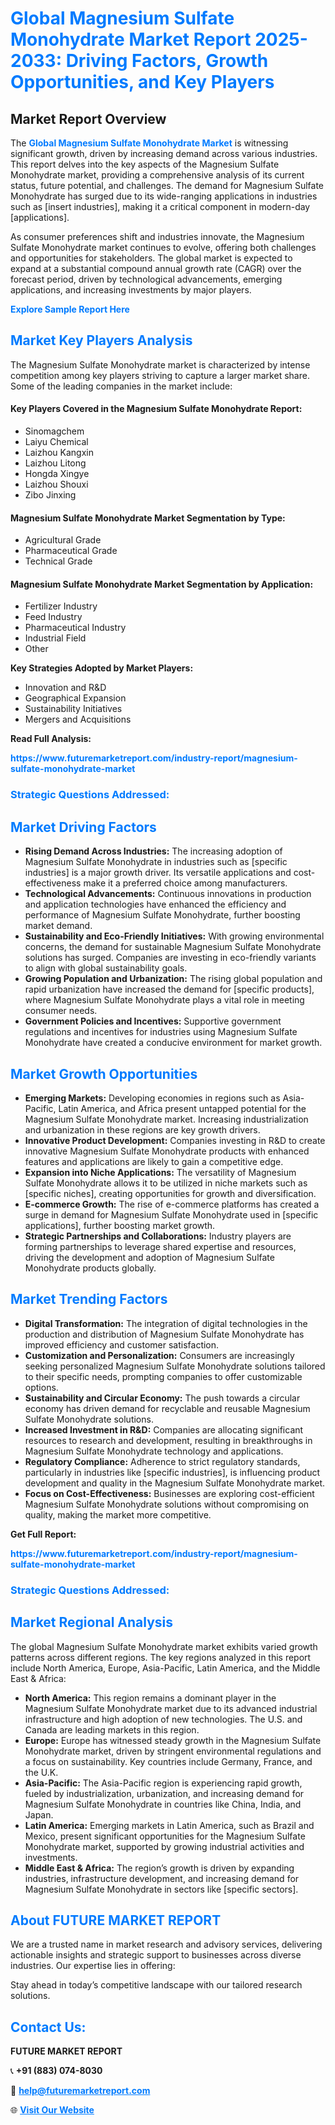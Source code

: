 <h1 style="color: #007BFF;">Global Magnesium Sulfate Monohydrate Market Report 2025-2033: Driving Factors, Growth Opportunities, and Key Players</h1>

<section id="overview">
<h2>Market Report Overview</h2>
<p>The <a href="https://www.futuremarketreport.com/industry-report/magnesium-sulfate-monohydrate-market" style="color: #007BFF; text-decoration: none;"><strong>Global Magnesium Sulfate Monohydrate Market</strong></a> is witnessing significant growth, driven by increasing demand across various industries. This report delves into the key aspects of the Magnesium Sulfate Monohydrate market, providing a comprehensive analysis of its current status, future potential, and challenges. The demand for Magnesium Sulfate Monohydrate has surged due to its wide-ranging applications in industries such as [insert industries], making it a critical component in modern-day [applications].</p>
<p>As consumer preferences shift and industries innovate, the Magnesium Sulfate Monohydrate market continues to evolve, offering both challenges and opportunities for stakeholders. The global market is expected to expand at a substantial compound annual growth rate (CAGR) over the forecast period, driven by technological advancements, emerging applications, and increasing investments by major players.</p>
</section>

<section id="overview">
<p><a href="https://www.futuremarketreport.com/request-sample/reportId=46877" style="color: #007BFF; text-decoration: none;"><strong>Explore Sample Report Here</strong></a></p>
</section>

<section id="key-players">
<h2 style="color: #007BFF;">Market Key Players Analysis</h2>
<p>The Magnesium Sulfate Monohydrate market is characterized by intense competition among key players striving to capture a larger market share. Some of the leading companies in the market include:</p>
<h4>Key Players Covered in the Magnesium Sulfate Monohydrate Report:</h4>
<ul><li>Sinomagchem</li><li>Laiyu Chemical</li><li>Laizhou Kangxin</li><li>Laizhou Litong</li><li>Hongda Xingye</li><li>Laizhou Shouxi</li><li>Zibo Jinxing</li></ul>
<h4>Magnesium Sulfate Monohydrate Market Segmentation by Type:</h4>
<ul><li>Agricultural Grade</li><li>Pharmaceutical Grade</li><li>Technical Grade</li></ul>

<h4>Magnesium Sulfate Monohydrate Market Segmentation by Application:</h4>
<ul><li>Fertilizer Industry</li><li>Feed Industry</li><li>Pharmaceutical Industry</li><li>Industrial Field</li><li>Other</li></ul>
<p><strong>Key Strategies Adopted by Market Players:</strong></p>
<ul>
<li>Innovation and R&D</li>
<li>Geographical Expansion</li>
<li>Sustainability Initiatives</li>
<li>Mergers and Acquisitions</li>
</ul>
</section>

<section>
<p><strong>Read Full Analysis: </strong></p><a href="https://www.futuremarketreport.com/industry-report/magnesium-sulfate-monohydrate-market" style="color: #007BFF; text-decoration: none;"><strong>https://www.futuremarketreport.com/industry-report/magnesium-sulfate-monohydrate-market</strong></a>
<h3 style="color: #007BFF;">Strategic Questions Addressed:</h3>
</section>

<section id="driving-factors">
<h2 style="color: #007BFF;">Market Driving Factors</h2>
<ul>
<li><strong>Rising Demand Across Industries:</strong> The increasing adoption of Magnesium Sulfate Monohydrate in industries such as [specific industries] is a major growth driver. Its versatile applications and cost-effectiveness make it a preferred choice among manufacturers.</li>
<li><strong>Technological Advancements:</strong> Continuous innovations in production and application technologies have enhanced the efficiency and performance of Magnesium Sulfate Monohydrate, further boosting market demand.</li>
<li><strong>Sustainability and Eco-Friendly Initiatives:</strong> With growing environmental concerns, the demand for sustainable Magnesium Sulfate Monohydrate solutions has surged. Companies are investing in eco-friendly variants to align with global sustainability goals.</li>
<li><strong>Growing Population and Urbanization:</strong> The rising global population and rapid urbanization have increased the demand for [specific products], where Magnesium Sulfate Monohydrate plays a vital role in meeting consumer needs.</li>
<li><strong>Government Policies and Incentives:</strong> Supportive government regulations and incentives for industries using Magnesium Sulfate Monohydrate have created a conducive environment for market growth.</li>
</ul>
</section>

<section id="growth-opportunities">
<h2 style="color: #007BFF;">Market Growth Opportunities</h2>
<ul>
<li><strong>Emerging Markets:</strong> Developing economies in regions such as Asia-Pacific, Latin America, and Africa present untapped potential for the Magnesium Sulfate Monohydrate market. Increasing industrialization and urbanization in these regions are key growth drivers.</li>
<li><strong>Innovative Product Development:</strong> Companies investing in R&D to create innovative Magnesium Sulfate Monohydrate products with enhanced features and applications are likely to gain a competitive edge.</li>
<li><strong>Expansion into Niche Applications:</strong> The versatility of Magnesium Sulfate Monohydrate allows it to be utilized in niche markets such as [specific niches], creating opportunities for growth and diversification.</li>
<li><strong>E-commerce Growth:</strong> The rise of e-commerce platforms has created a surge in demand for Magnesium Sulfate Monohydrate used in [specific applications], further boosting market growth.</li>
<li><strong>Strategic Partnerships and Collaborations:</strong> Industry players are forming partnerships to leverage shared expertise and resources, driving the development and adoption of Magnesium Sulfate Monohydrate products globally.</li>
</ul>
</section>

<section id="trending-factors">
<h2 style="color: #007BFF;">Market Trending Factors</h2>
<ul>
<li><strong>Digital Transformation:</strong> The integration of digital technologies in the production and distribution of Magnesium Sulfate Monohydrate has improved efficiency and customer satisfaction.</li>
<li><strong>Customization and Personalization:</strong> Consumers are increasingly seeking personalized Magnesium Sulfate Monohydrate solutions tailored to their specific needs, prompting companies to offer customizable options.</li>
<li><strong>Sustainability and Circular Economy:</strong> The push towards a circular economy has driven demand for recyclable and reusable Magnesium Sulfate Monohydrate solutions.</li>
<li><strong>Increased Investment in R&D:</strong> Companies are allocating significant resources to research and development, resulting in breakthroughs in Magnesium Sulfate Monohydrate technology and applications.</li>
<li><strong>Regulatory Compliance:</strong> Adherence to strict regulatory standards, particularly in industries like [specific industries], is influencing product development and quality in the Magnesium Sulfate Monohydrate market.</li>
<li><strong>Focus on Cost-Effectiveness:</strong> Businesses are exploring cost-efficient Magnesium Sulfate Monohydrate solutions without compromising on quality, making the market more competitive.</li>
</ul>
</section>

<section>
<p><strong>Get Full Report: </strong></p><a href="https://www.futuremarketreport.com/industry-report/magnesium-sulfate-monohydrate-market" style="color: #007BFF; text-decoration: none;"><strong>https://www.futuremarketreport.com/industry-report/magnesium-sulfate-monohydrate-market</strong></a>
<h3 style="color: #007BFF;">Strategic Questions Addressed:</h3>
</section>


<section id="regional-analysis">
<h2 style="color: #007BFF;">Market Regional Analysis</h2>
<p>The global Magnesium Sulfate Monohydrate market exhibits varied growth patterns across different regions. The key regions analyzed in this report include North America, Europe, Asia-Pacific, Latin America, and the Middle East & Africa:</p>
<ul>
<li><strong>North America:</strong> This region remains a dominant player in the Magnesium Sulfate Monohydrate market due to its advanced industrial infrastructure and high adoption of new technologies. The U.S. and Canada are leading markets in this region.</li>
<li><strong>Europe:</strong> Europe has witnessed steady growth in the Magnesium Sulfate Monohydrate market, driven by stringent environmental regulations and a focus on sustainability. Key countries include Germany, France, and the U.K.</li>
<li><strong>Asia-Pacific:</strong> The Asia-Pacific region is experiencing rapid growth, fueled by industrialization, urbanization, and increasing demand for Magnesium Sulfate Monohydrate in countries like China, India, and Japan.</li>
<li><strong>Latin America:</strong> Emerging markets in Latin America, such as Brazil and Mexico, present significant opportunities for the Magnesium Sulfate Monohydrate market, supported by growing industrial activities and investments.</li>
<li><strong>Middle East & Africa:</strong> The region’s growth is driven by expanding industries, infrastructure development, and increasing demand for Magnesium Sulfate Monohydrate in sectors like [specific sectors].</li>
</ul>
</section>

<footer>
<h2 style="color: #007BFF;">About FUTURE MARKET REPORT</h2>
<p>We are a trusted name in market research and advisory services, delivering actionable insights and strategic support to businesses across diverse industries. Our expertise lies in offering:</p>

<p>Stay ahead in today’s competitive landscape with our tailored research solutions.</p>

<h2 style="color: #007BFF;">Contact Us:</h2>
<p><strong>FUTURE MARKET REPORT</strong></p>
<p>📞 <strong>+91 (883) 074-8030</strong></p>
<p>📧 <strong><a href="mailto:help@futuremarketreport.com" style="color: #007BFF;">help@futuremarketreport.com</a></strong></p>
<p>🌐 <strong><a href="https://www.futuremarketreport.com/" style="color: #007BFF;">Visit Our Website</a></strong></p>
</footer>